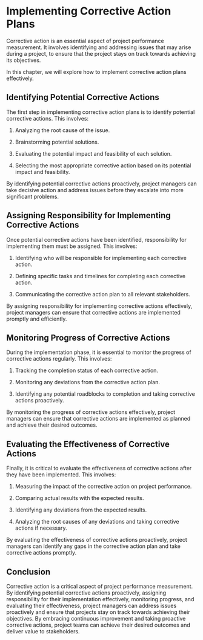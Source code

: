# Implementing Corrective Action Plans

Corrective action is an essential aspect of project performance measurement. It involves identifying and addressing issues that may arise during a project, to ensure that the project stays on track towards achieving its objectives.

In this chapter, we will explore how to implement corrective action plans effectively.

Identifying Potential Corrective Actions
----------------------------------------

The first step in implementing corrective action plans is to identify potential corrective actions. This involves:

1. Analyzing the root cause of the issue.

2. Brainstorming potential solutions.

3. Evaluating the potential impact and feasibility of each solution.

4. Selecting the most appropriate corrective action based on its potential impact and feasibility.

By identifying potential corrective actions proactively, project managers can take decisive action and address issues before they escalate into more significant problems.

Assigning Responsibility for Implementing Corrective Actions
------------------------------------------------------------

Once potential corrective actions have been identified, responsibility for implementing them must be assigned. This involves:

1. Identifying who will be responsible for implementing each corrective action.

2. Defining specific tasks and timelines for completing each corrective action.

3. Communicating the corrective action plan to all relevant stakeholders.

By assigning responsibility for implementing corrective actions effectively, project managers can ensure that corrective actions are implemented promptly and efficiently.

Monitoring Progress of Corrective Actions
-----------------------------------------

During the implementation phase, it is essential to monitor the progress of corrective actions regularly. This involves:

1. Tracking the completion status of each corrective action.

2. Monitoring any deviations from the corrective action plan.

3. Identifying any potential roadblocks to completion and taking corrective actions proactively.

By monitoring the progress of corrective actions effectively, project managers can ensure that corrective actions are implemented as planned and achieve their desired outcomes.

Evaluating the Effectiveness of Corrective Actions
--------------------------------------------------

Finally, it is critical to evaluate the effectiveness of corrective actions after they have been implemented. This involves:

1. Measuring the impact of the corrective action on project performance.

2. Comparing actual results with the expected results.

3. Identifying any deviations from the expected results.

4. Analyzing the root causes of any deviations and taking corrective actions if necessary.

By evaluating the effectiveness of corrective actions proactively, project managers can identify any gaps in the corrective action plan and take corrective actions promptly.

Conclusion
----------

Corrective action is a critical aspect of project performance measurement. By identifying potential corrective actions proactively, assigning responsibility for their implementation effectively, monitoring progress, and evaluating their effectiveness, project managers can address issues proactively and ensure that projects stay on track towards achieving their objectives. By embracing continuous improvement and taking proactive corrective actions, project teams can achieve their desired outcomes and deliver value to stakeholders.

